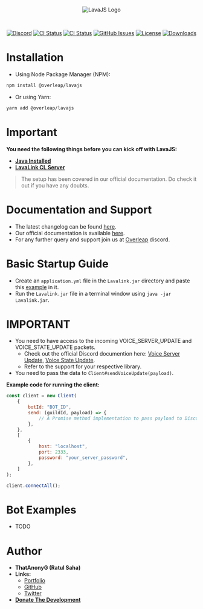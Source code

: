 <div align="center">
  <br />
  <p>
    <img src="https://cdn.discordapp.com/attachments/939789362156163102/950796900938969119/Lava.png" alt="LavaJS Logo" />
  </p>
  <br />
  <p>
    <a href="https://discord.gg/PmZBWBu89Y"><img src="https://img.shields.io/discord/939268500302737480?color=%235865F2&label=Discord&style=for-the-badge" alt="Discord" /></a>
    <a href="https://circleci.com/gh/OverleapTechnologies/LavaJS/?branch=dev"><img src="https://img.shields.io/circleci/build/gh/OverleapTechnologies/LavaJS?label=master&style=for-the-badge" alt="CI Status" /></a>
    <a href="https://circleci.com/gh/OverleapTechnologies/LavaJS/?branch=dev"><img src="https://img.shields.io/circleci/build/gh/OverleapTechnologies/LavaJS/dev?label=dev&style=for-the-badge" alt="CI Status" /></a>
    <a href="https://github.com/OverleapTechnologies/LavaJS/issues"><img src="https://img.shields.io/github/issues/OverleapTechnologies/LavaJS?color=%232C2F33&style=for-the-badge" alt="GitHub Issues" /></a>
    <a href="https://github.com/OverleapTechnologies/LavaJS/blob/master/LICENSE"><img src="https://img.shields.io/npm/l/@overleap/lavajs?style=for-the-badge" alt="License" /></a>
    <a href="https://npmjs.com/package/@overleap/lavajs"><img src="https://img.shields.io/npm/dt/@overleap/lavajs?style=for-the-badge" alt="Downloads" /></a>
  </p>
</div>

# Installation

- Using Node Package Manager (NPM):

```sh
npm install @overleap/lavajs
```

- Or using Yarn:

```sh
yarn add @overleap/lavajs
```

# Important

**You need the following things before you can kick off with LavaJS:**

- [**Java Installed**](https://www.java.com/en/download/)
- [**LavaLink CL Server**](https://ci.fredboat.com/viewLog.html?buildId=lastSuccessful&buildTypeId=Lavalink_Build&tab=artifacts&guest=1)

> The setup has been covered in our official documentation. Do check it out if you have any doubts.

# Documentation and Support

- The latest changelog can be found [here](https://ratulsaha.me/projects/lavajs/changelog).
- Our official documentation is available [here](https://ratulsaha.me/projects/lavajs).
- For any further query and support join us at [Overleap](https://discord.gg/PmZBWBu89Y) discord.

# Basic Startup Guide

- Create an `application.yml` file in the `Lavalink.jar` directory and paste this [example](https://ratulsaha.me/projects/lavajs/docs#setup) in it.
- Run the `Lavalink.jar` file in a terminal window using `java -jar Lavalink.jar`.

# IMPORTANT

- You need to have access to the incoming VOICE_SERVER_UPDATE and VOICE_STATE_UPDATE packets.
  - Check out the official Discord documention here: [Voice Server Update](https://discord.com/developers/docs/topics/gateway#voice-server-update), [Voice State Update](https://discord.com/developers/docs/resources/voice#voice-state-object).
  - Refer to the support for your respective library.
- You need to pass the data to `Client#sendVoiceUpdate(payload)`.

**Example code for running the client:**

```js
const client = new Client(
	{
		botId: "BOT_ID",
		send: (guildId, payload) => {
			// A Promise method implementation to pass payload to Discord
		},
	},
	[
		{
			host: "localhost",
			port: 2333,
			password: "your_server_password",
		},
	]
);

client.connectAll();
```

# Bot Examples

- TODO

# Author

- **ThatAnonyG (Ratul Saha)**
- **Links:**
  - [Portfolio](https://ratulsaha.me)
  - [GitHub](https://github.com/ThatAnonyG)
  - [Twitter](https://twitter.com/ThatAnonyG)
- [**Donate The Development**](https://paypal.me/thatratul)
